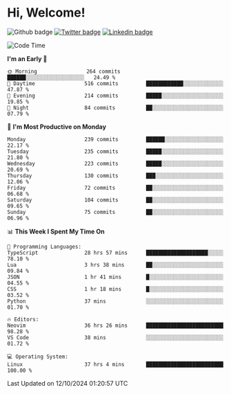   # Hi, Welcome!
  ![Github badge](https://img.shields.io/github/followers/kraken-afk.svg?style=social&label=Follow&maxAge=2592000)
  [![Twitter badge](https://img.shields.io/badge/-Twitter-00acee?style=flat-square&logo=Twitter&logoColor=white)](https://twitter.com/trshppl)
  [![Linkedin badge](https://img.shields.io/badge/LinkedIn-0077B5?style=flat-square&logo=linkedin&logoColor=white)](https://www.linkedin.com/in/noveanrer)
<!--START_SECTION:waka-->
![Code Time](http://img.shields.io/badge/Code%20Time-325%20hrs%2033%20mins-blue)

**I'm an Early 🐤** 

```text
🌞 Morning                264 commits         ██████░░░░░░░░░░░░░░░░░░░   24.49 % 
🌆 Daytime                516 commits         ████████████░░░░░░░░░░░░░   47.87 % 
🌃 Evening                214 commits         █████░░░░░░░░░░░░░░░░░░░░   19.85 % 
🌙 Night                  84 commits          ██░░░░░░░░░░░░░░░░░░░░░░░   07.79 % 
```
📅 **I'm Most Productive on Monday** 

```text
Monday                   239 commits         ██████░░░░░░░░░░░░░░░░░░░   22.17 % 
Tuesday                  235 commits         █████░░░░░░░░░░░░░░░░░░░░   21.80 % 
Wednesday                223 commits         █████░░░░░░░░░░░░░░░░░░░░   20.69 % 
Thursday                 130 commits         ███░░░░░░░░░░░░░░░░░░░░░░   12.06 % 
Friday                   72 commits          ██░░░░░░░░░░░░░░░░░░░░░░░   06.68 % 
Saturday                 104 commits         ██░░░░░░░░░░░░░░░░░░░░░░░   09.65 % 
Sunday                   75 commits          ██░░░░░░░░░░░░░░░░░░░░░░░   06.96 % 
```


📊 **This Week I Spent My Time On** 

```text
💬 Programming Languages: 
TypeScript               28 hrs 57 mins      ████████████████████░░░░░   78.10 % 
Lua                      3 hrs 38 mins       ██░░░░░░░░░░░░░░░░░░░░░░░   09.84 % 
JSON                     1 hr 41 mins        █░░░░░░░░░░░░░░░░░░░░░░░░   04.55 % 
CSS                      1 hr 18 mins        █░░░░░░░░░░░░░░░░░░░░░░░░   03.52 % 
Python                   37 mins             ░░░░░░░░░░░░░░░░░░░░░░░░░   01.70 % 

🔥 Editors: 
Neovim                   36 hrs 26 mins      █████████████████████████   98.28 % 
VS Code                  38 mins             ░░░░░░░░░░░░░░░░░░░░░░░░░   01.72 % 

💻 Operating System: 
Linux                    37 hrs 4 mins       █████████████████████████   100.00 % 
```


 Last Updated on 12/10/2024 01:20:57 UTC
<!--END_SECTION:waka-->